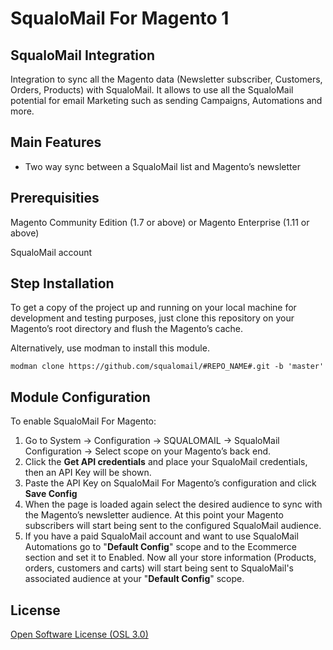 # SqualoMail For Magento 1

## SqualoMail Integration

Integration to sync all the Magento data (Newsletter subscriber, Customers, Orders, Products) with SqualoMail. It allows to use all the SqualoMail potential for email Marketing such as sending Campaigns, Automations and more.

## Main Features

* Two way sync between a SqualoMail list and Magento’s newsletter

## Prerequisities

Magento Community Edition (1.7 or above) or Magento Enterprise (1.11 or above)

SqualoMail account

## Step Installation

To get a copy of the project up and running on your local machine for development and testing purposes, just clone this repository on your Magento’s root directory and flush the Magento’s cache.

Alternatively, use modman to install this module.

``modman clone https://github.com/squalomail/#REPO_NAME#.git -b 'master'``

## Module Configuration

To enable SqualoMail For Magento:

1. Go to System -> Configuration -> SQUALOMAIL -> SqualoMail Configuration -> Select scope on your Magento’s back end.<br />
2. Click the <b>Get API credentials</b> and place your SqualoMail credentials, then an API Key will be shown.<br />
3. Paste the API Key on SqualoMail For Magento’s configuration and click <b>Save Config</b><br />
4. When the page is loaded again select the desired audience to sync with the Magento’s newsletter audience. At this point your Magento subscribers will start being sent to the configured SqualoMail audience.<br />
5. If you have a paid SqualoMail account and want to use SqualoMail Automations go to "<b>Default Config</b>" scope and to the Ecommerce section and set it to Enabled. Now all your store information (Products, orders, customers and carts) will start being sent to SqualoMail's associated audience at your "<b>Default Config</b>" scope.

## License

[Open Software License (OSL 3.0)](http://opensource.org/licenses/osl-3.0.php)
